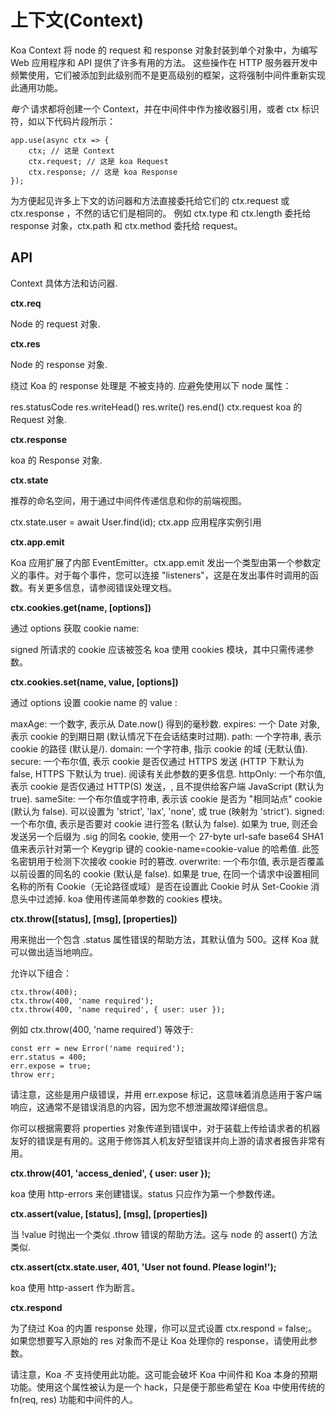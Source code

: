 # 上下文(Context)

Koa Context 将 node 的 request 和 response 对象封装到单个对象中，为编写 Web 应用程序和 API 提供了许多有用的方法。 这些操作在 HTTP 服务器开发中频繁使用，它们被添加到此级别而不是更高级别的框架，这将强制中间件重新实现此通用功能。

_每个_ 请求都将创建一个 Context，并在中间件中作为接收器引用，或者 ctx 标识符，如以下代码片段所示：

```
app.use(async ctx => {
    ctx; // 这是 Context
    ctx.request; // 这是 koa Request
    ctx.response; // 这是 koa Response
});
```

为方便起见许多上下文的访问器和方法直接委托给它们的 ctx.request 或 ctx.response ，不然的话它们是相同的。 例如 ctx.type 和 ctx.length 委托给 response 对象，ctx.path 和 ctx.method 委托给 request。

## API

Context 具体方法和访问器.

**ctx.req**

Node 的 request 对象.

**ctx.res**

Node 的 response 对象.

绕过 Koa 的 response 处理是 不被支持的. 应避免使用以下 node 属性：

res.statusCode
res.writeHead()
res.write()
res.end()
ctx.request
koa 的 Request 对象.

**ctx.response**

koa 的 Response 对象.

**ctx.state**

推荐的命名空间，用于通过中间件传递信息和你的前端视图。

ctx.state.user = await User.find(id);
ctx.app
应用程序实例引用

**ctx.app.emit**

Koa 应用扩展了内部 EventEmitter。ctx.app.emit 发出一个类型由第一个参数定义的事件。对于每个事件，您可以连接 "listeners"，这是在发出事件时调用的函数。有关更多信息，请参阅错误处理文档。

**ctx.cookies.get(name, [options])**

通过 options 获取 cookie name:

signed 所请求的 cookie 应该被签名
koa 使用 cookies 模块，其中只需传递参数。

**ctx.cookies.set(name, value, [options])**

通过 options 设置 cookie name 的 value :

maxAge: 一个数字, 表示从 Date.now() 得到的毫秒数.
expires: 一个 Date 对象, 表示 cookie 的到期日期 (默认情况下在会话结束时过期).
path: 一个字符串, 表示 cookie 的路径 (默认是/).
domain: 一个字符串, 指示 cookie 的域 (无默认值).
secure: 一个布尔值, 表示 cookie 是否仅通过 HTTPS 发送 (HTTP 下默认为 false, HTTPS 下默认为 true). 阅读有关此参数的更多信息.
httpOnly: 一个布尔值, 表示 cookie 是否仅通过 HTTP(S) 发送，, 且不提供给客户端 JavaScript (默认为 true).
sameSite: 一个布尔值或字符串, 表示该 cookie 是否为 "相同站点" cookie (默认为 false). 可以设置为 'strict', 'lax', 'none', 或 true (映射为 'strict').
signed: 一个布尔值, 表示是否要对 cookie 进行签名 (默认为 false). 如果为 true, 则还会发送另一个后缀为 .sig 的同名 cookie, 使用一个 27-byte url-safe base64 SHA1 值来表示针对第一个 Keygrip 键的 cookie-name=cookie-value 的哈希值. 此签名密钥用于检测下次接收 cookie 时的篡改.
overwrite: 一个布尔值, 表示是否覆盖以前设置的同名的 cookie (默认是 false). 如果是 true, 在同一个请求中设置相同名称的所有 Cookie（无论路径或域）是否在设置此 Cookie 时从 Set-Cookie 消息头中过滤掉.
koa 使用传递简单参数的 cookies 模块。

**ctx.throw([status], [msg], [properties])**

用来抛出一个包含 .status 属性错误的帮助方法，其默认值为 500。这样 Koa 就可以做出适当地响应。

允许以下组合：

```
ctx.throw(400);
ctx.throw(400, 'name required');
ctx.throw(400, 'name required', { user: user });

```

例如 ctx.throw(400, 'name required') 等效于:

```
const err = new Error('name required');
err.status = 400;
err.expose = true;
throw err;

```

请注意，这些是用户级错误，并用 err.expose 标记，这意味着消息适用于客户端响应，这通常不是错误消息的内容，因为您不想泄漏故障详细信息。

你可以根据需要将 properties 对象传递到错误中，对于装载上传给请求者的机器友好的错误是有用的。这用于修饰其人机友好型错误并向上游的请求者报告非常有用。

**ctx.throw(401, 'access_denied', { user: user });**

koa 使用 http-errors 来创建错误。status 只应作为第一个参数传递。

**ctx.assert(value, [status], [msg], [properties])**

当 !value 时抛出一个类似 .throw 错误的帮助方法。这与 node 的 assert() 方法类似.

**ctx.assert(ctx.state.user, 401, 'User not found. Please login!');**

koa 使用 http-assert 作为断言。

**ctx.respond**

为了绕过 Koa 的内置 response 处理，你可以显式设置 ctx.respond = false;。 如果您想要写入原始的 res 对象而不是让 Koa 处理你的 response，请使用此参数。

请注意，Koa _不_ 支持使用此功能。这可能会破坏 Koa 中间件和 Koa 本身的预期功能。使用这个属性被认为是一个 hack，只是便于那些希望在 Koa 中使用传统的 fn(req, res) 功能和中间件的人。
